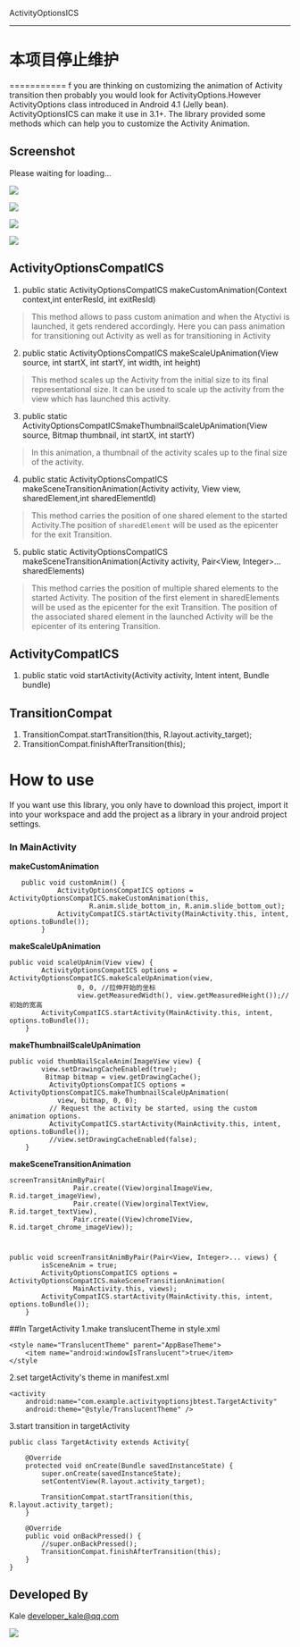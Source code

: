  ActivityOptionsICS
 
 ---
# 本项目停止维护
 
===========
f you are thinking on customizing the animation of Activity transition then probably you would look for ActivityOptions.However ActivityOptions class introduced in Android 4.1 (Jelly bean). ActivityOptionsICS can make it use in 3.1+. The library provided some methods which can help you to customize the Activity Animation.


Screenshot
--
Please waiting for loading...

![](https://raw.githubusercontent.com/tianzhijiexian/ActivityOptionsICS/master/pictures/001.gif)

![](https://raw.githubusercontent.com/tianzhijiexian/ActivityOptionsICS/master/pictures/002.gif)


![](https://raw.githubusercontent.com/tianzhijiexian/ActivityOptionsICS/master/pictures/003.gif)

![](https://raw.githubusercontent.com/tianzhijiexian/ActivityOptionsICS/master/pictures/004.gif)


ActivityOptionsCompatICS
--

1. public static ActivityOptionsCompatICS makeCustomAnimation(Context context,int enterResId, int exitResId)
>This method allows to pass custom animation and when the Atyctivi is launched, it gets rendered accordingly. Here you can pass animation for transitioning out Activity as well as for transitioning in Activity   

2. public static ActivityOptionsCompatICS makeScaleUpAnimation(View source, int startX, int startY, int width, int height)  
>This method scales up the Activity from the initial size to its final representational size. It can be used to scale up the activity from the view which has launched this activity.  

3. public static ActivityOptionsCompatICSmakeThumbnailScaleUpAnimation(View source, Bitmap thumbnail, int startX, int startY)   
>In this animation, a thumbnail of the activity scales up to the final size of the activity.  

4. public static ActivityOptionsCompatICS makeSceneTransitionAnimation(Activity activity, View view, sharedElement,int sharedElementId)
>This method carries the position of one shared element to the started Activity.The position of <code>sharedElement</code> will be used as the epicenter for the exit Transition. 

5. public static ActivityOptionsCompatICS makeSceneTransitionAnimation(Activity activity, Pair<View, Integer>... sharedElements)
>This method carries the position of multiple shared elements to the started Activity. The position of the first element in sharedElements will be used as the epicenter for the exit Transition. The position of the associated shared element in the launched Activity will be the epicenter of its entering Transition.  


ActivityCompatICS
----
1. public static void startActivity(Activity activity, Intent intent, Bundle bundle) 

TransitionCompat
----
1. TransitionCompat.startTransition(this, R.layout.activity_target);
2. TransitionCompat.finishAfterTransition(this);

 		


# How to use
	
If you want use this library, you only have to download this project, import it into your workspace and add the project as a library in your android project settings.

### In MainActivity  


 **makeCustomAnimation** 
 
       public void customAnim() {
        		ActivityOptionsCompatICS options = ActivityOptionsCompatICS.makeCustomAnimation(this,
        				R.anim.slide_bottom_in, R.anim.slide_bottom_out);
        		ActivityCompatICS.startActivity(MainActivity.this, intent, options.toBundle());
        	}
**makeScaleUpAnimation**  

    public void scaleUpAnim(View view) {
    		ActivityOptionsCompatICS options = ActivityOptionsCompatICS.makeScaleUpAnimation(view,
    				 0, 0, //拉伸开始的坐标
    	             view.getMeasuredWidth(), view.getMeasuredHeight());//初始的宽高
    		ActivityCompatICS.startActivity(MainActivity.this, intent, options.toBundle());
    	}
	
**makeThumbnailScaleUpAnimation**  

    public void thumbNailScaleAnim(ImageView view) {
    		view.setDrawingCacheEnabled(true);
    		 Bitmap bitmap = view.getDrawingCache();
    		  ActivityOptionsCompatICS options = ActivityOptionsCompatICS.makeThumbnailScaleUpAnimation(
    		    view, bitmap, 0, 0);
    		  // Request the activity be started, using the custom animation options.
    		  ActivityCompatICS.startActivity(MainActivity.this, intent, options.toBundle());
    		  //view.setDrawingCacheEnabled(false);
    	}
	
**makeSceneTransitionAnimation**

    screenTransitAnimByPair(
					Pair.create((View)orginalImageView, R.id.target_imageView),
					Pair.create((View)orginalTextView, R.id.target_textView),
					Pair.create((View)chromeIView, R.id.target_chrome_imageView));   
# 
    public void screenTransitAnimByPair(Pair<View, Integer>... views) {
    		isSceneAnim = true;
    		ActivityOptionsCompatICS options = ActivityOptionsCompatICS.makeSceneTransitionAnimation(
    				MainActivity.this, views);
    		ActivityCompatICS.startActivity(MainActivity.this, intent, options.toBundle());
    	}
  
  
##In TargetActivity
1.make translucentTheme in style.xml    
 
	<style name="TranslucentTheme" parent="AppBaseTheme">
        <item name="android:windowIsTranslucent">true</item>
    </style
2.set targetActivity's theme in manifest.xml        

	<activity   
		android:name="com.example.activityoptionsjbtest.TargetActivity"   
		android:theme="@style/TranslucentTheme" />     
  
3.start transition in targetActivity    

    public class TargetActivity extends Activity{

	    @Override
	    protected void onCreate(Bundle savedInstanceState) {
		    super.onCreate(savedInstanceState);
		    setContentView(R.layout.activity_target);

		    TransitionCompat.startTransition(this, R.layout.activity_target);
	    }
	    
	    @Override
	    public void onBackPressed() {
		    //super.onBackPressed();
		    TransitionCompat.finishAfterTransition(this); 
	    }
    }  


Developed By
--------------------

Kale <developer_kale@qq.com>  

![](https://avatars3.githubusercontent.com/u/9552155?v=3&s=460)
